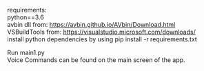 requirements:  
python==3.6  
avbin dll from: https://avbin.github.io/AVbin/Download.html  
VSBuildTools from: https://visualstudio.microsoft.com/downloads/  
install python dependencies by using pip install -r requirements.txt  

Run main1.py  
Voice Commands can be found on the main screen of the app.
